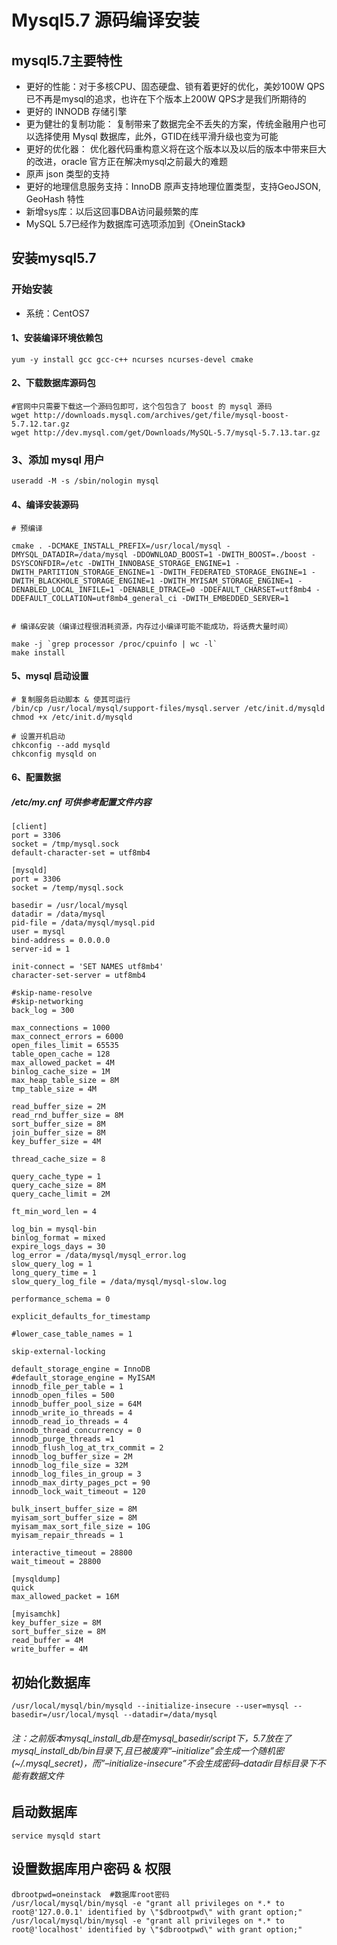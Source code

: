 
# Mysql5.7 源码编译安装
## mysql5.7主要特性
- 更好的性能：对于多核CPU、固态硬盘、锁有着更好的优化，美妙100W QPS已不再是mysql的追求，也许在下个版本上200W QPS才是我们所期待的
- 更好的 INNODB 存储引擎
- 更为健壮的复制功能： 复制带来了数据完全不丢失的方案，传统金融用户也可以选择使用 Mysql 数据库，此外，GTID在线平滑升级也变为可能
- 更好的优化器： 优化器代码重构意义将在这个版本以及以后的版本中带来巨大的改进，oracle 官方正在解决mysql之前最大的难题
- 原声 json 类型的支持
- 更好的地理信息服务支持：InnoDB 原声支持地理位置类型，支持GeoJSON, GeoHash 特性
- 新增sys库：以后这回事DBA访问最频繁的库
- MySQL 5.7已经作为数据库可选项添加到《OneinStack》

## 安装mysql5.7
### 开始安装
- 系统：CentOS7

#### 1、安装编译环境依赖包
```
yum -y install gcc gcc-c++ ncurses ncurses-devel cmake
```
#### 2、下载数据库源码包
```
#官网中只需要下载这一个源码包即可，这个包包含了 boost 的 mysql 源码
wget http://downloads.mysql.com/archives/get/file/mysql-boost-5.7.12.tar.gz
wget http://dev.mysql.com/get/Downloads/MySQL-5.7/mysql-5.7.13.tar.gz
```
### 3、添加 mysql 用户
```
useradd -M -s /sbin/nologin mysql
```
#### 4、编译安装源码
```
# 预编译

cmake . -DCMAKE_INSTALL_PREFIX=/usr/local/mysql -DMYSQL_DATADIR=/data/mysql -DDOWNLOAD_BOOST=1 -DWITH_BOOST=./boost -DSYSCONFDIR=/etc -DWITH_INNOBASE_STORAGE_ENGINE=1 -DWITH_PARTITION_STORAGE_ENGINE=1 -DWITH_FEDERATED_STORAGE_ENGINE=1 -DWITH_BLACKHOLE_STORAGE_ENGINE=1 -DWITH_MYISAM_STORAGE_ENGINE=1 -DENABLED_LOCAL_INFILE=1 -DENABLE_DTRACE=0 -DDEFAULT_CHARSET=utf8mb4 -DDEFAULT_COLLATION=utf8mb4_general_ci -DWITH_EMBEDDED_SERVER=1


# 编译&安装（编译过程很消耗资源，内存过小编译可能不能成功，将话费大量时间）

make -j `grep processor /proc/cpuinfo | wc -l`
make install
```

#### 5、mysql 启动设置
```
# 复制服务启动脚本 & 使其可运行
/bin/cp /usr/local/mysql/support-files/mysql.server /etc/init.d/mysqld
chmod +x /etc/init.d/mysqld

# 设置开机启动
chkconfig --add mysqld
chkconfig mysqld on

```
#### 6、配置数据
##### /etc/my.cnf 可供参考配置文件内容
```
[client]
port = 3306
socket = /tmp/mysql.sock
default-character-set = utf8mb4

[mysqld]
port = 3306
socket = /temp/mysql.sock

basedir = /usr/local/mysql
datadir = /data/mysql
pid-file = /data/mysql/mysql.pid
user = mysql
bind-address = 0.0.0.0
server-id = 1

init-connect = 'SET NAMES utf8mb4'
character-set-server = utf8mb4

#skip-name-resolve
#skip-networking
back_log = 300

max_connections = 1000
max_connect_errors = 6000
open_files_limit = 65535
table_open_cache = 128
max_allowed_packet = 4M
binlog_cache_size = 1M
max_heap_table_size = 8M
tmp_table_size = 4M

read_buffer_size = 2M
read_rnd_buffer_size = 8M
sort_buffer_size = 8M
join_buffer_size = 8M
key_buffer_size = 4M

thread_cache_size = 8

query_cache_type = 1
query_cache_size = 8M
query_cache_limit = 2M

ft_min_word_len = 4

log_bin = mysql-bin
binlog_format = mixed
expire_logs_days = 30
log_error = /data/mysql/mysql_error.log
slow_query_log = 1
long_query_time = 1
slow_query_log_file = /data/mysql/mysql-slow.log

performance_schema = 0

explicit_defaults_for_timestamp

#lower_case_table_names = 1

skip-external-locking

default_storage_engine = InnoDB
#default_storage_engine = MyISAM
innodb_file_per_table = 1
innodb_open_files = 500
innodb_buffer_pool_size = 64M
innodb_write_io_threads = 4
innodb_read_io_threads = 4
innodb_thread_concurrency = 0
innodb_purge_threads =1
innodb_flush_log_at_trx_commit = 2
innodb_log_buffer_size = 2M
innodb_log_file_size = 32M
innodb_log_files_in_group = 3
innodb_max_dirty_pages_pct = 90
innodb_lock_wait_timeout = 120

bulk_insert_buffer_size = 8M
myisam_sort_buffer_size = 8M
myisam_max_sort_file_size = 10G
myisam_repair_threads = 1

interactive_timeout = 28800
wait_timeout = 28800

[mysqldump]
quick
max_allowed_packet = 16M

[myisamchk]
key_buffer_size = 8M
sort_buffer_size = 8M
read_buffer = 4M
write_buffer = 4M

```
## 初始化数据库
```
/usr/local/mysql/bin/mysqld --initialize-insecure --user=mysql --basedir=/usr/local/mysql --datadir=/data/mysql
```
###### 注：之前版本mysql_install_db是在mysql_basedir/script下，5.7放在了mysql_install_db/bin目录下,且已被废弃“–initialize”会生成一个随机密(~/.mysql_secret)，而”–initialize-insecure”不会生成密码–datadir目标目录下不能有数据文件

## 启动数据库
```
service mysqld start
```

## 设置数据库用户密码 & 权限
```
dbrootpwd=oneinstack  #数据库root密码
/usr/local/mysql/bin/mysql -e "grant all privileges on *.* to root@'127.0.0.1' identified by \"$dbrootpwd\" with grant option;"
/usr/local/mysql/bin/mysql -e "grant all privileges on *.* to root@'localhost' identified by \"$dbrootpwd\" with grant option;"
```
